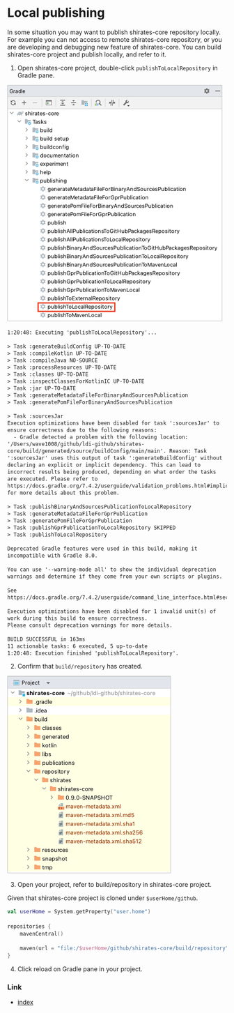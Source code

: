 # Local publishing

In some situation you may want to publish shirates-core repository locally. For example you can not access to remote
shirates-core repository, or you are developing and debugging new feature of shirates-core. You can build
shirates-core project and publish locally, and refer to it.

1. Open shirates-core project, double-click `publishToLocalRepository` in Gradle pane.

![](_images/publish_to_local_repository.png)

```
1:20:48: Executing 'publishToLocalRepository'...

> Task :generateBuildConfig UP-TO-DATE
> Task :compileKotlin UP-TO-DATE
> Task :compileJava NO-SOURCE
> Task :processResources UP-TO-DATE
> Task :classes UP-TO-DATE
> Task :inspectClassesForKotlinIC UP-TO-DATE
> Task :jar UP-TO-DATE
> Task :generateMetadataFileForBinaryAndSourcesPublication
> Task :generatePomFileForBinaryAndSourcesPublication

> Task :sourcesJar
Execution optimizations have been disabled for task ':sourcesJar' to ensure correctness due to the following reasons:
  - Gradle detected a problem with the following location: '/Users/wave1008/github/ldi-github/shirates-core/build/generated/source/buildConfig/main/main'. Reason: Task ':sourcesJar' uses this output of task ':generateBuildConfig' without declaring an explicit or implicit dependency. This can lead to incorrect results being produced, depending on what order the tasks are executed. Please refer to https://docs.gradle.org/7.4.2/userguide/validation_problems.html#implicit_dependency for more details about this problem.

> Task :publishBinaryAndSourcesPublicationToLocalRepository
> Task :generateMetadataFileForGprPublication
> Task :generatePomFileForGprPublication
> Task :publishGprPublicationToLocalRepository SKIPPED
> Task :publishToLocalRepository

Deprecated Gradle features were used in this build, making it incompatible with Gradle 8.0.

You can use '--warning-mode all' to show the individual deprecation warnings and determine if they come from your own scripts or plugins.

See https://docs.gradle.org/7.4.2/userguide/command_line_interface.html#sec:command_line_warnings

Execution optimizations have been disabled for 1 invalid unit(s) of work during this build to ensure correctness.
Please consult deprecation warnings for more details.

BUILD SUCCESSFUL in 163ms
11 actionable tasks: 6 executed, 5 up-to-date
1:20:48: Execution finished 'publishToLocalRepository'.
```

2. Confirm that `build/repository` has created.

![](_images/build_repository.png)

3. Open your project, refer to build/repository in shirates-core project.

Given that shirates-core project is cloned under `$userHome/github`.

```kotlin
val userHome = System.getProperty("user.home")

repositories {
    mavenCentral()

    maven(url = "file:/$userHome/github/shirates-core/build/repository")
}
```

4. Click reload on Gradle pane in your project.

### Link

- [index](../index.md)

